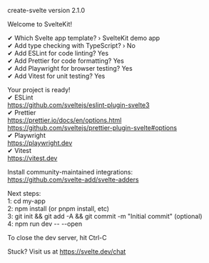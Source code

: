 create-svelte version 2.1.0  
  
Welcome to SvelteKit!  
  
✔ Which Svelte app template? › SvelteKit demo app  
✔ Add type checking with TypeScript? › No  
✔ Add ESLint for code linting? Yes  
✔ Add Prettier for code formatting? Yes  
✔ Add Playwright for browser testing? Yes  
✔ Add Vitest for unit testing? Yes  
  
Your project is ready!  
✔ ESLint  
  https://github.com/sveltejs/eslint-plugin-svelte3  
✔ Prettier  
  https://prettier.io/docs/en/options.html  
  https://github.com/sveltejs/prettier-plugin-svelte#options  
✔ Playwright  
  https://playwright.dev  
✔ Vitest  
  https://vitest.dev  
  
Install community-maintained integrations:  
  https://github.com/svelte-add/svelte-adders  
  
Next steps:  
  1: cd my-app  
  2: npm install (or pnpm install, etc)  
  3: git init && git add -A && git commit -m "Initial commit" (optional)  
  4: npm run dev -- --open  
  
To close the dev server, hit Ctrl-C  
  
Stuck? Visit us at https://svelte.dev/chat  